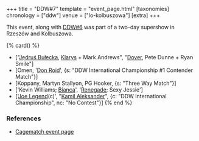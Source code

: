 +++
title = "DDW#7"
template = "event_page.html"
[taxonomies]
chronology = ["ddw"]
venue = ["lo-kolbuszowa"]
[extra]
+++

This event, along with [DDW#6](@/e/ddw/2012-03-09-ddw-6.md) was part of a two-day supershow in Rzeszów and Kolbuszowa.

{% card() %}
- ["[Jędruś Bułecka](@/w/jedrus-bulecka.md), [Klarys](@/w/klarys.md) + Mark Andrews",
  "[Dover](@/w/dover.md), Pete Dunne + Ryan Smile"]
- [Omen, '[Don Roid](@/w/don-roid.md)', {s: "DDW International Championship #1 Contender
      Match"}]
- [Koppany, Martyn Stallyon, PG Hooker, {s: "Three Way Match"}]
- ['Kevin Williams; [Bianca](@/w/bianca.md)', '[Renegade](@/w/renegade.md); Sexy Jessie']
- ['[Joe Legend](@/w/joe-legend.md)(c)', "[Kamil Aleksander](@/w/kamil-aleksander.md)", {c: "DDW International Championship",
    nc: "No Contest"}]
{% end %}

### References

* [Cagematch event page](https://www.cagematch.net/?id=1&nr=76762)
